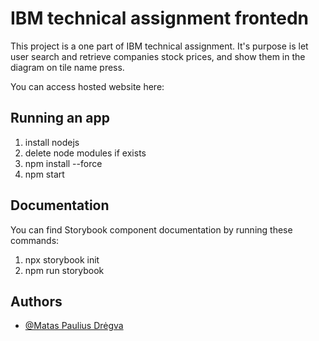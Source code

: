 # IBM technical assignment frontedn

This project is a one part of IBM technical assignment. 
It's purpose is let user search and retrieve companies stock prices, and
show them in the diagram on tile name press.

You can access hosted website here: 

## Running an app

1. install nodejs
2. delete node modules if exists
3. npm install --force
4. npm start

## Documentation

You can find Storybook component documentation by running these commands: 

1. npx storybook init
2. npm run storybook

## Authors
- [@Matas Paulius Drėgva](https://github.com/Jok3r182)